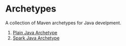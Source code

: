 # Archetypes

A collection of Maven archetypes for Java develpment.

1. [Plain Java Archetype](java)
2. [Spark Java Archetype](sparkjava)

